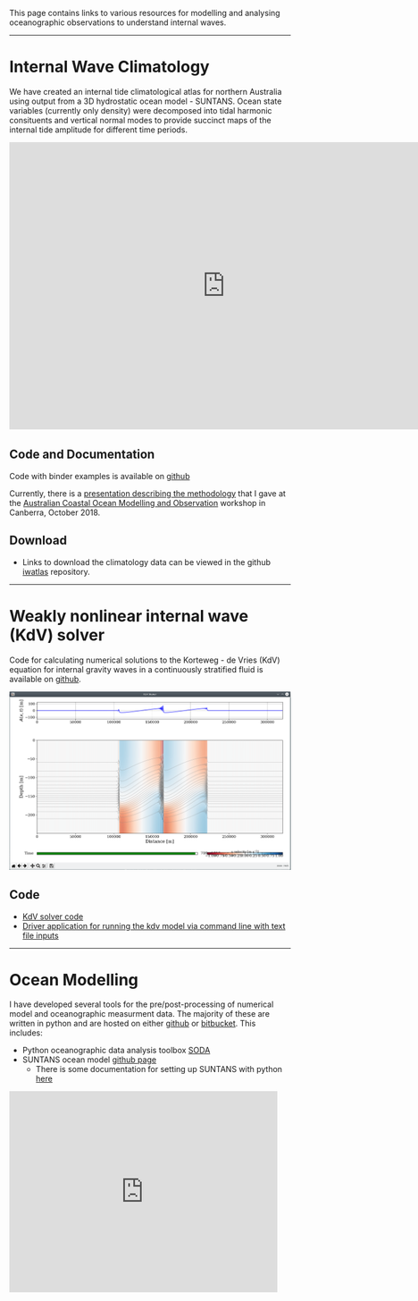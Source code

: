 This page contains links to various resources for modelling and analysing oceanographic observations to understand internal waves.

--- 

# Internal Wave Climatology

We have created an internal tide climatological atlas for northern Australia using output from a 3D hydrostatic ocean model - SUNTANS. Ocean state variables (currently only density) were decomposed into tidal harmonic consituents and vertical normal modes to provide succinct maps of the internal tide amplitude for different time periods. 

<iframe width="771" height="514" src="https://www.youtube.com/embed/fvUI8mFfbic" frameborder="0" allow="accelerometer; autoplay; encrypted-media; gyroscope; picture-in-picture" allowfullscreen></iframe>

## Code and Documentation

Code with binder examples is available on [github](https://github.com/mrayson/iwatlas)

Currently, there is a [presentation describing the methodology](http://imos.org.au/fileadmin/user_upload/shared/IMOS%20General/ACOMO/ACOMO_2018/Powerpoints/Wednesday/Rayson_compressed.pdf) that I gave at the [Australian Coastal Ocean Modelling and Observation](http://imos.org.au/calendar/events/acomo/acomo2018/) workshop in Canberra, October 2018.

## Download

 - Links to download the climatology data can be viewed in the github [iwatlas](https://github.com/mrayson/iwatlas) repository.

---

# Weakly nonlinear internal wave (KdV) solver

Code for calculating numerical solutions to the Korteweg - de Vries (KdV) equation for internal gravity waves in a continuously stratified fluid is available on [github](https://github.com/mrayson/iwaves).

![KdV](images/KdV_init_2.PNG)

## Code

 - [KdV solver code](https://github.com/mrayson/iwaves)
 - [Driver application for running the kdv model via command line with text file inputs](https://bitbucket.org/mrayson/run-kdvshelf)

---

# Ocean Modelling

I have developed several tools for the pre/post-processing of numerical model and
 oceanographic measurment data. The majority of these are written in python and are hosted on either [github](https://github.com/mrayson) or
 [bitbucket](https://bitbucket.org/mrayson). This includes:

- Python oceanographic data analysis toolbox [SODA](https://github.com/mrayson/soda)
- SUNTANS ocean model [github page](https://github.com/ofringer/suntans)
    - There is some documentation for setting up SUNTANS with python [here](http://suntanspy.readthedocs.io/en/latest/)

<!--
- Python [toolbox](http://sourceforge.net/p/suntans/code/HEAD/tree/python/) for the SUNTANS unstructured grid model.
- 3D unstructured grid visualisation in python using [Mayavi](http://docs.enthought.com/mayavi/mayavi/).
- MATLAB and python tools for setting up Regional Ocean Modeling System ([ROMS](http://www.myroms.org)) data
	-	See my [ROMS python module](http://sourceforge.net/p/suntans/code/HEAD/tree/python/DataIO/romsio.py). 
-->
<iframe width="480" height="360" src="https://www.youtube.com/embed/icbtv6PKj2g" frameborder="0" allowfullscreen></iframe>


